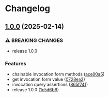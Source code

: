 # Changelog

## [1.0.0](https://github.com/le-yams/gomockhttp/compare/v0.5.1...v1.0.0) (2025-02-14)


### ⚠ BREAKING CHANGES

* release 1.0.0

### Features

* chainable invocation form methods ([ace00a5](https://github.com/le-yams/gomockhttp/commit/ace00a54bc1d0946e183987b1cf5aa533a019228))
* get invocation form value ([0728ea2](https://github.com/le-yams/gomockhttp/commit/0728ea26feaade52daae29406178ef14d221b11f))
* invocation query assertions ([865f741](https://github.com/le-yams/gomockhttp/commit/865f741873c3240f40b4acea6e2a96441e18983d))
* release 1.0.0 ([1c5d6b6](https://github.com/le-yams/gomockhttp/commit/1c5d6b6b14af7b049c5665728b7ca98d3b3ff124))
